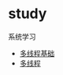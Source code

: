 # study
系统学习
* [多线程基础](https://github.com/yinzhongzheng/study/blob/master/thread.md)
* [多线程](https://github.com/yinzhongzheng/study/blob/master/thread/current.md)